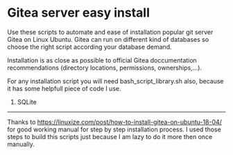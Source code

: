 # Gitea server easy install 

Use these scripts to automate and ease of installation popular git server Gitea on Linux Ubuntu. 
Gitea can run on different kind of databases so choose the right script according your database demand.

Installation is as close as possible to official Gitea doccumentation recommendations (directory locations, permissions, ownerships,...).

For any installation script you will need bash_script_library.sh also, because it has some helpfull piece of code I use. 

1. SQLite





--------------------------------------------------
Thanks to https://linuxize.com/post/how-to-install-gitea-on-ubuntu-18-04/ for good working
manual for step by step installation process. I used those steps to build this scripts just 
because I am lazy to do it more then once manually.


